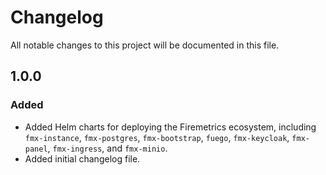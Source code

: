 # Changelog

All notable changes to this project will be documented in this file.

## 1.0.0

### Added

- Added Helm charts for deploying the Firemetrics ecosystem, including `fmx-instance`, `fmx-postgres`, `fmx-bootstrap`, `fuego`, `fmx-keycloak`, `fmx-panel`, `fmx-ingress`, and `fmx-minio`.
- Added initial changelog file.

